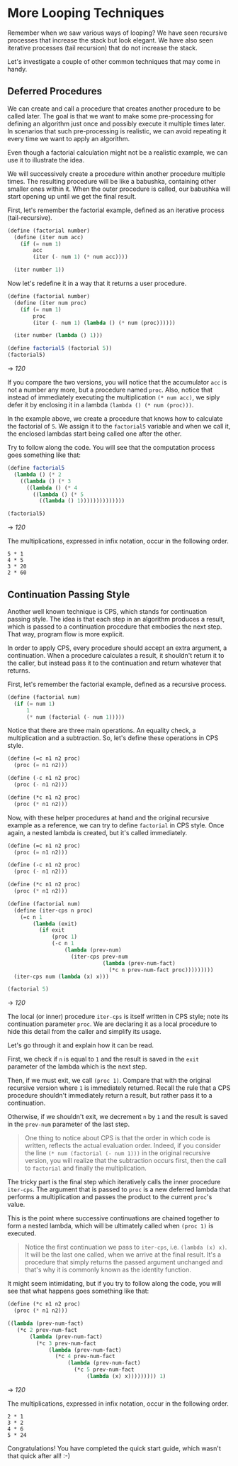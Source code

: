 ﻿# More Looping Techniques
Remember when we saw various ways of looping? We have seen recursive processes that increase the stack but look
elegant. We have also seen iterative processes (tail recursion) that do not increase the stack.

Let's investigate a couple of other common techniques that may come in handy.

## Deferred Procedures
We can create and call a procedure that creates another procedure to be called later. The goal is that we want to
make some pre-processing for defining an algorithm just once and possibly execute it multiple times later.
In scenarios that such pre-processing is realistic, we can avoid repeating it every time we want to apply an
algorithm.

Even though a factorial calculation might not be a realistic example, we can use it to illustrate the idea.

We will successively create a procedure within another procedure multiple times. The resulting procedure will be
like a babushka, containing other smaller ones within it. When the outer procedure is called, our babushka will start opening up until we get the final result.

First, let's remember the factorial example, defined as an iterative process (tail-recursive).

```scheme
(define (factorial number)
  (define (iter num acc)
    (if (= num 1)
        acc
        (iter (- num 1) (* num acc))))

  (iter number 1))
```

Now let's redefine it in a way that it returns a user procedure.

```scheme
(define (factorial number)
  (define (iter num proc)
    (if (= num 1)
        proc
        (iter (- num 1) (lambda () (* num (proc))))))

  (iter number (lambda () 1)))

(define factorial5 (factorial 5))
(factorial5)
```
-> *120*

If you compare the two versions, you will notice that the accumulator `acc` is not a number any more, but a
procedure named `proc`. Also, notice that instead of immediately executing the multiplication `(* num acc)`,
we siply defer it by enclosing it in a lambda `(lambda () (* num (proc)))`.

In the example above, we create a procedure that knows how to calculate the factorial of `5`. We assign it
to the `factorial5` variable and when we call it, the enclosed lambdas start being called one after the other.

Try to follow along the code. You will see that the computation process goes something like that:

```scheme
(define factorial5
  (lambda () (* 2
    ((lambda () (* 3
      ((lambda () (* 4
        ((lambda () (* 5
          ((lambda () 1))))))))))))))

(factorial5)
```
-> *120*

The multiplications, expressed in infix notation, occur in the following order.

```
5 * 1
4 * 5
3 * 20
2 * 60
```

## Continuation Passing Style
Another well known technique is CPS, which stands for continuation passing style.
The idea is that each step in an algorithm produces a result, which is passed to a continuation procedure that
embodies the next step. That way, program flow is more explicit.

In order to apply CPS, every procedure should accept an extra argument, a continuation.
When a procedure calculates a result, it shouldn't return it to the caller, but instead pass it to the continuation
and return whatever that returns.

First, let's remember the factorial example, defined as a recursive process.

```scheme
(define (factorial num)
  (if (= num 1)
      1
      (* num (factorial (- num 1)))))
```

Notice that there are three main operations. An equality check, a multiplication and a subtraction.
So, let's define these operations in CPS style.

```scheme
(define (=c n1 n2 proc)
  (proc (= n1 n2)))

(define (-c n1 n2 proc)
  (proc (- n1 n2)))

(define (*c n1 n2 proc)
  (proc (* n1 n2)))
```

Now, with these helper procedures at hand and the original recursive example as a reference, we can try to define `factorial` in CPS style.
Once again, a nested lambda is created, but it's called immediately.

```scheme
(define (=c n1 n2 proc)
  (proc (= n1 n2)))

(define (-c n1 n2 proc)
  (proc (- n1 n2)))

(define (*c n1 n2 proc)
  (proc (* n1 n2)))

(define (factorial num)
  (define (iter-cps n proc)
    (=c n 1
        (lambda (exit)
          (if exit
              (proc 1)
              (-c n 1
                  (lambda (prev-num)
                    (iter-cps prev-num
                              (lambda (prev-num-fact)
                                (*c n prev-num-fact proc)))))))))
  (iter-cps num (lambda (x) x)))

(factorial 5)
```
-> *120*

The local (or inner) procedure `iter-cps` is itself written in CPS style; note its continuation parameter `proc`.
We are declaring it as a local procedure to hide this detail from the caller and simplify its usage.

Let's go through it and explain how it can be read.

First, we check if `n` is equal to `1` and the result is saved in the `exit` parameter of the lambda which is the next step.

Then, if we must exit, we call `(proc 1)`. Compare that with the original recursive version where `1` is immediately returned.
Recall the rule that a CPS procedure shouldn't immediately return a result, but rather pass it to a continuation.

Otherwise, if we shouldn't exit, we decrement `n` by `1` and the result is saved in the `prev-num` parameter of the last step.

> One thing to notice about CPS is that the order in which code is written, reflects the actual evaluation order.
Indeed, if you consider the line `(* num (factorial (- num 1)))` in the original recursive version, you will realize that the
subtraction occurs first, then the call to `factorial` and finally the multiplication.

The tricky part is the final step which iteratively calls the inner procedure `iter-cps`. The argument that is passed
to `proc` is a new deferred lambda that performs a multiplication and passes the product to the current `proc`'s value.

This is the point where successive continuations are chained together to form a nested lambda, which will be ultimately
called when `(proc 1)` is executed.

> Notice the first continuation we pass to `iter-cps`, i.e. `(lambda (x) x)`. It will be the last one called, when we arrive
at the final result. It's a procedure that simply returns the passed argument unchanged and that's why it is commonly known
as the identity function.

It might seem intimidating, but if you try to follow along the code, you will see that what happens goes something like that:

```scheme
(define (*c n1 n2 proc)
  (proc (* n1 n2)))

((lambda (prev-num-fact) 
   (*c 2 prev-num-fact
       (lambda (prev-num-fact) 
         (*c 3 prev-num-fact
             (lambda (prev-num-fact) 
               (*c 4 prev-num-fact
                   (lambda (prev-num-fact)
                     (*c 5 prev-num-fact
                         (lambda (x) x))))))))) 1)
```
-> *120*

The multiplications, expressed in infix notation, occur in the following order.

```
2 * 1
3 * 2
4 * 6
5 * 24
```

Congratulations! You have completed the quick start guide, which wasn't that quick after all! :-)
